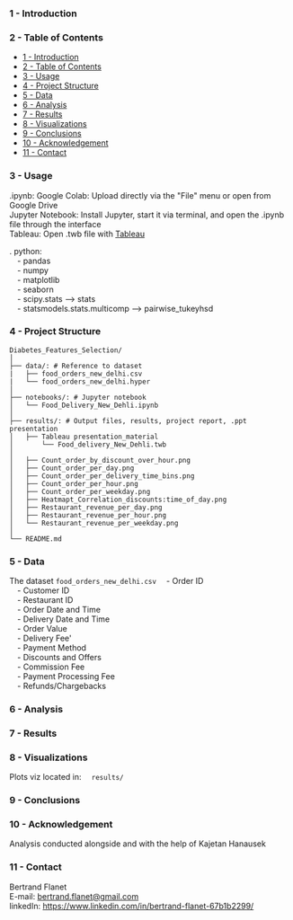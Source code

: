 ### **1 - Introduction**



### **2 - Table of Contents**

- [1 - Introduction](#1---introduction)
- [2 - Table of Contents](#2---table-of-contents)
- [3 - Usage](#3---usage)
- [4 - Project Structure](#4---project-structure)
- [5 - Data](#5---data)
- [6 - Analysis](#6---analysis)
- [7 - Results](#7---results)
- [8 - Visualizations](#8---visualizations)
- [9 - Conclusions](#9---conclusions)
- [10 - Acknowledgement](#10---acknowledgement)
- [11 - Contact](#11---contact)


### **3 - Usage**

 .ipynb:
Google Colab: Upload directly via the "File" menu or open from Google Drive<br>
Jupyter Notebook: Install Jupyter, start it via terminal, and open the .ipynb file through the interface<br>
Tableau: Open .twb file with [Tableau](https://www.tableau.com/community/public)

. python:<br>
	&emsp;- pandas<br>
	&emsp;- numpy<br>
	&emsp;- matplotlib<br>
	&emsp;- seaborn<br>
 	&emsp;- scipy.stats --> stats<br>
	&emsp;- statsmodels.stats.multicomp --> pairwise_tukeyhsd<br>


### **4 - Project Structure**
```
Diabetes_Features_Selection/
│
├── data/: # Reference to dataset
|   ├── food_orders_new_delhi.csv
|   └── food_orders_new_delhi.hyper
│
├── notebooks/: # Jupyter notebook
│   └── Food_Delivery_New_Dehli.ipynb
│
├── results/: # Output files, results, project report, .ppt presentation
│   ├── Tableau presentation_material
│       └── Food_delivery_New_Dehli.twb
│
│   ├── Count_order_by_discount_over_hour.png
│   ├── Count_order_per_day.png
│   ├── Count_order_per_delivery_time_bins.png
│   ├── Count_order_per_hour.png
│   ├── Count_order_per_weekday.png
│   ├── Heatmapt_Correlation_discounts:time_of_day.png
│   ├── Restaurant_revenue_per_day.png
│   ├── Restaurant_revenue_per_hour.png
│   └── Restaurant_revenue_per_weekday.png
│
└── README.md
```
### **5 - Data**
The dataset `food_orders_new_delhi.csv`
	&emsp;- Order ID<br>
	&emsp;- Customer ID<br>
	&emsp;- Restaurant ID<br>
	&emsp;- Order Date and Time<br>
	&emsp;- Delivery Date and Time<br>
	&emsp;- Order Value<br>
  &emsp;- Delivery Fee'<br>
  &emsp;- Payment Method<br>
  &emsp;- Discounts and Offers<br>
  &emsp;- Commission Fee<br>
  &emsp;- Payment Processing Fee<br>
  &emsp;- Refunds/Chargebacks<br>


### **6 - Analysis**



### **7 - Results**



### **8 - Visualizations**

Plots viz located in:
&emsp;`results/`


### **9 - Conclusions**



### **10 - Acknowledgement**

Analysis conducted alongside and with the help of Kajetan Hanausek

### **11 - Contact**

Bertrand Flanet<br>
E-mail: bertrand.flanet@gmail.com<br>
linkedIn: https://www.linkedin.com/in/bertrand-flanet-67b1b2299/
